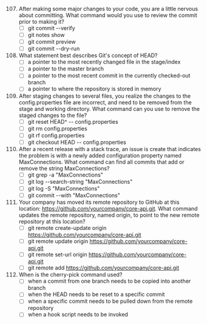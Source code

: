 107. After making some major changes to your code, you are a little nervous about committing. What command would you use to review the commit prior to making it?
     - [ ] git commit --verify
     - [ ] git notes show
     - [ ] git commit preview
     - [ ] git commit --dry-run
    
108. What statement best describes Git's concept of HEAD?
     - [ ] a pointer to the most recently changed file in the stage/index
     - [ ] a pointer to the master branch
     - [ ] a pointer to the most recent commit in the currently checked-out branch
     - [ ] a pointer to where the repository is stored in memory

109. After staging changes to several files, you realize the changes to the config.properties file are incorrect, and need to be removed from the stage and working directory. What command can you use to remove the staged changes to the file?
     - [ ] git reset HEAD^ -- config.properties
     - [ ] git rm config.properties
     - [ ] git rf config.properties
     - [ ] git checkout HEAD -- config.properties
    
110. After a recent release with a stack trace, an issue is create that indicates the problem is with a newly added configuration property named MaxConnections. What command can find all commits that add or remove the string MaxConnections?
     - [ ] git grep -a "MaxConnections"
     - [ ]  git log --search-string "MaxConnections"
     - [ ]  git log -S "MaxConnections"
     - [ ]  git commit --with "MaxConnections"
    
111. Your company has moved its remote repository to GitHub at this location: https://github.com/yourcompany/core-api.git. What command updates the remote repository, named origin, to point to the new remote repository at this location?
     - [ ] git remote create-update origin https://github.com/yourcompany/core-api.git
     - [ ] git remote update origin https://github.com/yourcompany/core-api.git
     - [ ] git remote set-url origin https://github.com/yourcompany/core-api.git
     - [ ] git remote add https://github.com/yourcompany/core-api.git
    
112. When is the cherry-pick command used?
     - [ ] when a commit from one branch needs to be copied into another branch
     - [ ] when the HEAD needs to be reset to a specific commit
     - [ ] when a specific commit needs to be pulled down from the remote repository
     - [ ] when a hook script needs to be invoked
